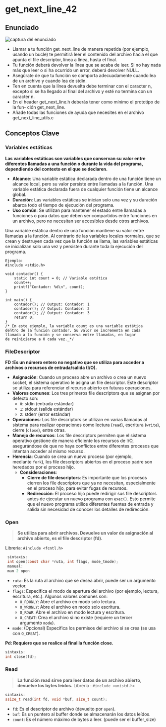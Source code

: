 # get_next_line_42

## Enunciado
![captura del enunciado](https://github.com/user-attachments/assets/87806891-6a2f-4cc0-b496-a12d93e311c3)
* Llamar a tu función get_next_line de manera repetida (por ejemplo, usando un
bucle) te permitirá leer el contenido del archivo hacia el que apunta el file descriptor,
línea a línea, hasta el final.
* Tu función deberá devolver la línea que se acaba de leer.
Si no hay nada más que leer o si ha ocurrido un error, deberá devolver NULL.
* Asegúrate de que tu función se comporta adecuadamente cuando lea de un archivo
y cuando lea de stdin.
* Ten en cuenta que la línea devuelta debe terminar con el caracter
n, excepto si se ha llegado al final del archivo y esté no termina con un caracter
n.
* En el header get_next_line.h deberás tener como mínimo el prototipo de la fun-
ción get_next_line.
* Añade todas las funciones de ayuda que necesites en el archivo get_next_line_utils.c
## Conceptos Clave
### Variables estáticas

<aside>

**Las variables estáticas son variables que conservan su valor entre diferentes llamadas a una función o durante la vida del programa, dependiendo del contexto en el que se declaren.**

</aside>

- **Alcance**: Una variable estática declarada dentro de una función tiene un alcance local, pero su valor persiste entre llamadas a la función. Una variable estática declarada fuera de cualquier función tiene un alcance global.
- **Duración**: Las variables estáticas se inician solo una vez y su duración abarca todo el tiempo de ejecución del programa.
- **Uso común**: Se utilizan para mantener el estado entre llamadas a funciones o para datos que deben ser compartidos entre funciones en un archivo, pero no necesitan ser accesibles desde otros archivos.

Una variable estática dentro de una función mantiene su valor entre llamadas a la función. Al contrario de las variables locales normales, que se crean y destruyen cada vez que la función se llama, las variables estáticas se inicializan solo una vez y persisten durante toda la ejecución del programa.
```
Ejemplo:
#include <stdio.h>

void contador() {
    static int count = 0; // Variable estática
    count++;
    printf("Contador: %d\n", count);
}

int main() {
    contador(); // Output: Contador: 1
    contador(); // Output: Contador: 2
    contador(); // Output: Contador: 3
    return 0;
}
/*_En este ejemplo, la variable count es una variable estática 
dentro de la función contador. Su valor se incrementa en cada 
llamada a la función y se conserva entre llamadas, en lugar 
de reiniciarse a 0 cada vez._*/
```
### FileDescriptor

<aside>

**FD :Es un número entero no negativo que se utiliza para acceder a archivos o recursos de entrada/salida (I/O).**

</aside>

- **Asignación**: Cuando un proceso abre un archivo o crea un nuevo socket, el sistema operativo le asigna un file descriptor. Este descriptor se utiliza para referenciar el recurso abierto en futuras operaciones.
- **Valores comunes**: Los tres primeros file descriptors que se asignan por defecto son:
    - `0`: stdin (entrada estándar)
    - `1`: stdout (salida estándar)
    - `2`: stderr (error estándar)
- **Operaciones**: Los file descriptors se utilizan en varias llamadas al sistema para realizar operaciones como lectura (`read`), escritura (`write`), cierre (`close`), entre otras.
- **Manejo de recursos**: Los file descriptors permiten que el sistema operativo gestione de manera eficiente los recursos de I/O, asegurándose de que no haya conflictos entre diferentes procesos que intentan acceder al mismo recurso.
- **Herencia**: Cuando se crea un nuevo proceso (por ejemplo, mediante `fork`), los file descriptors abiertos en el proceso padre son heredados por el proceso hijo.
    - **Consideraciones**:
        - **Cierre de file descriptors**: Es importante que los procesos cierren los file descriptors que ya no necesitan, especialmente en el proceso hijo, para evitar fugas de recursos.
        - **Redirección**: El proceso hijo puede redirigir sus file descriptors antes de ejecutar un nuevo programa con `exec()`. Esto permite que el nuevo programa utilice diferentes fuentes de entrada y salida sin necesidad de conocer los detalles de redirección.

### Open

> **Se utiliza para abrir archivos. Devuelve un valor de asignación al archivo abierto, es el file descriptor (fd).**

Libreria: `#include <fcntl.h>`

```c
 sintaxis:
 int open(const char *ruta, int flags, mode_tmode);
 manual: 
 man 2 open 
```

- `ruta`: Es la ruta al archivo que se desea abrir, puede ser un argumento vector.
- `flags`: Especifica el modo de apertura del archivo (por ejemplo, lectura, escritura, etc.). Algunos valores comunes son:
    - `O_RDONLY`: Abre el archivo en modo solo lectura.
    - `O_WRONLY`: Abre el archivo en modo solo escritura.
    - `O_RDWR`: Abre el archivo en modo lectura y escritura.
    - `O_CREAT`: Crea el archivo si no existe (requiere un tercer argumento `mode`).
- `mode`: (Opcional) Especifica los permisos del archivo si se crea (se usa con `O_CREAT`).


**Pd: Requiere que se realice al final la función close.**

```c
sintaxis:
int close(fd);
```

### Read

> **La función read sirve para leer datos de un archivo abierto, devuelve los bytes leídos.**
Libreria : `#include <unistd.h>`

```c
sintaxis:
ssize_t read(int fd, void *buf, size_t count);
```

- `fd`: Es el descriptor de archivo (devuelto por `open`).
- `buf`: Es un puntero al buffer donde se almacenarán los datos leídos.
- `count`: Es el número máximo de bytes a leer. (puede ser el buffer_size)

